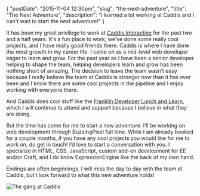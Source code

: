 {
    "postDate": "2015-11-04 12:30pm",
    "slug": "the-next-adventure",
    "title": "The Next Adventure",
    "description": "I learned a lot working at Caddis and I can't wait to start the next adventure!"
}

It has been my great privilege to work at [Caddis Interactive](https://www.caddis.co) for the past two and a half years. It's a fun place to work, we've done some really cool projects, and I have really good friends there. Caddis is where I have done the most growth in my career life. I came on as a mid-level web developer eager to learn and grow. For the past year as I have been a senior developer helping to shape the team, helping developers learn and grow has been nothing short of amazing. The decision to leave the team wasn’t easy because I really believe the team at Caddis is stronger now than it has ever been and I know there are some cool projects in the pipeline and I enjoy working with everyone there.

And Caddis does cool stuff like the [Franklin Developer Lunch and Learn](http://www.meetup.com/franklin-developer-lunch), which I will continue to attend and support because I believe in what they are doing.

But the time has come for me to start a new adventure. I’ll be working on web development through BuzzingPixel full time. While I am already booked for a couple months, if you have any cool projects you would like for me to work on, do get in touch! I’d love to start a conversation with you. I specialize in HTML, CSS, JavaScript, custom add-on development for EE and/or Craft, and I do know ExpressionEngine like the back of my own hand.

Endings are often beginnings. I will miss the day to day with the team at Caddis, but I look forward to what this new adventure holds!

![The gang at Caddis](/content-images/news/2015-11-04-the-next-adventure/caddis-desktop-2x.jpg)
